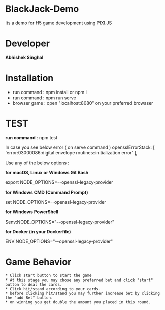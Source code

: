 # BlackJack-Demo

Its a demo for H5 game development using PIXI.JS

# Developer
**Abhishek Singhal**

# Installation
   * run command : npm install or npm i
   * run command : npm run serve
   * browser game : open "localhost:8080" on your preferred browaser

# TEST
**run command** :  npm test

In case you see below error ( on serve command )
opensslErrorStack: [ 'error:03000086:digital envelope routines::initialization error' ],

Use any of the below options :

**for macOS, Linux or Windows Git Bash**

export NODE_OPTIONS=--openssl-legacy-provider

**for Windows CMD (Command Prompt)**

set NODE_OPTIONS=--openssl-legacy-provider

**for Windows PowerShell**

$env:NODE_OPTIONS="--openssl-legacy-provider"

**for Docker (in your Dockerfile)**

ENV NODE_OPTIONS="--openssl-legacy-provider"

# Game Behavior

    * Click start button to start the game
    * At this stage you may chose any preferred bet and click "start" button to deal the cards.
    * Click hit/stand according to your cards.
    * before clicking hit/stand you may further increase bet by clicking the "add Bet" button.
    * on winning you get double the amount you placed in this round.

